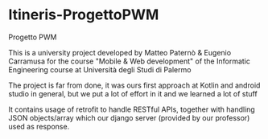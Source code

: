 # Itineris-ProgettoPWM
Progetto PWM

This is a university project developed by Matteo Paternò & Eugenio Carramusa for the course "Mobile & Web development" of the Informatic Engineering course at Università degli Studi di Palermo

The project is far from done, it was ours first approach at Kotlin and android studio in general, but we put a lot of effort in it and we learned a lot of stuff

It contains usage of retrofit to handle RESTful APIs, together with handling JSON objects/array which our django server (provided by our professor) used as response.
